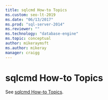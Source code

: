 ```yaml
---
title: sqlcmd How-to Topics
ms.custom: seo-lt-2019
ms.date: "06/13/2017"
ms.prod: "sql-server-2014"
ms.reviewer: ""
ms.technology: "database-engine"
ms.topic: conceptual
author: mikeraymsft
ms.author: mikeray
manager: craigg
---
```

# sqlcmd How-to Topics

See [sqlcmd How-to Topics](../../database-engine/sqlcmd-how-to-topics.md).

